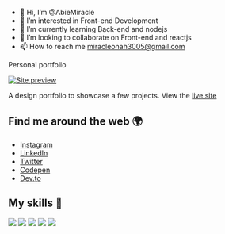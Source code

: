

- 👋 Hi, I’m @AbieMiracle
- 👀 I’m interested in Front-end Development
- 🌱 I’m currently learning Back-end and nodejs
- 💞️ I’m looking to collaborate on Front-end and reactjs
- 📫 How to reach me [miracleonah3005@gmail.com](mailto:miracleonah3005@gmail.com)

Personal portfolio

[![Site preview](https://i.ibb.co/LZ0McFy/IMG-20211006-171905.jpg)](https://codepen.io/abiemiracle/full/WNOBgXo)

A design portfolio to showcase a few projects. View the [live site](https://codepen.io/abiemiracle/full/WNOBgXo) 

## Find me around the web 🌍

- [Instagram](https://www.instagram.com/ordinaryabraham/)
- [LinkedIn](https://www.linkedin.com/mwlite/in/abraham-onah-63793a222)
- [Twitter](https://mobile.twitter.com/Abie72188923)
- [Codepen](https://codepen.io/AbieMiracle/)
- [Dev.to](https://dev.to/abiemiracle)


## My skills 🚀

![](https://img.shields.io/badge/HTML5-E34F26?style=for-the-badge&logo=html5&logoColor=white)
![](https://img.shields.io/badge/JavaScript-F7DF1E?style=for-the-badge&logo=javascript&logoColor=black)
![](https://img.shields.io/badge/CSS3-1572B6?style=for-the-badge&logo=css3&logoColor=white)
![](https://img.shields.io/badge/React-20232A?style=for-the-badge&logo=react&logoColor=61DAFB)
![](https://img.shields.io/badge/jQuery-0769AD?style=for-the-badge&logo=jquery&logoColor=white)
<!---
AbieMiracle/AbieMiracle is a ✨ special ✨ repository because its `README.md` (this file) appears on your GitHub profile.
You can click the Preview link to take a look at your changes.
--->

